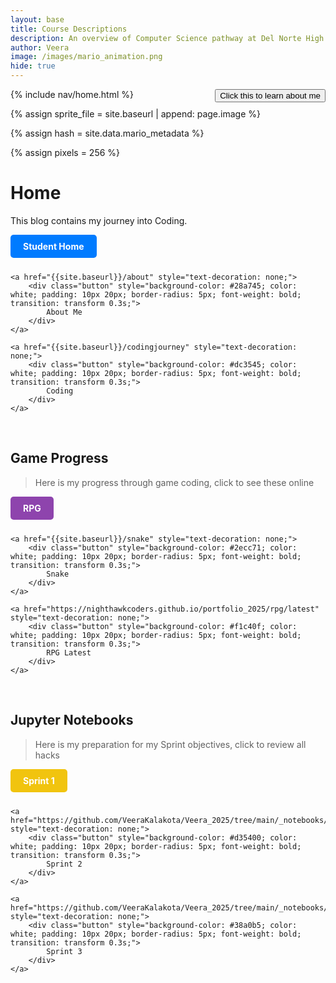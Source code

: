 ```yaml
---
layout: base
title: Course Descriptions
description: An overview of Computer Science pathway at Del Norte High School
author: Veera
image: /images/mario_animation.png
hide: true
---
```

<style>
.button {
float: right;
} 
</style>
<a class ="button" href ="https://veerakalakota.github.io/Veera_2025/about/">
<button> Click this to learn about me</button>
</a>
<!-- Liquid:  statements -->

<!-- Include submenu from _includes to top of pages -->
{% include nav/home.html %}
<!--- Concatenation of site URL to frontmatter image  --->
{% assign sprite_file = site.baseurl | append: page.image %}
<!--- Has is a list variable containing mario metadata for sprite --->
{% assign hash = site.data.mario_metadata %}  
<!--- Size width/height of Sprit images --->
{% assign pixels = 256 %}

<!--- HTML for page contains <p> tag named "Mario" and class properties for a "sprite"  -->

<p id="mario" class="sprite"></p>
  
<!--- Embedded Cascading Style Sheet (CSS) rules, 
        define how HTML elements look 
--->
<style>

  /*CSS style rules for the id and class of the sprite...
  */
  .sprite {
    height: {{pixels}}px;
    width: {{pixels}}px;
    background-image: url('{{sprite_file}}');
    background-repeat: no-repeat;
  }

  /*background position of sprite element
  */
  #mario {
    background-position: calc({{animations[0].col}} * {{pixels}} * -1px) calc({{animations[0].row}} * {{pixels}}* -1px);
  }
</style>

<!--- Embedded executable code--->
<script>
  ////////// convert YML hash to javascript key:value objects /////////

  var mario_metadata = {}; //key, value object
  {% for key in hash %}  
  
  var key = "{{key | first}}"  //key
  var values = {} //values object
  values["row"] = {{key.row}}
  values["col"] = {{key.col}}
  values["frames"] = {{key.frames}}
  mario_metadata[key] = values; //key with values added

  {% endfor %}

  ////////// game object for player /////////

  class Mario {
    constructor(meta_data) {
      this.tID = null;  //capture setInterval() task ID
      this.positionX = 0;  // current position of sprite in X direction
      this.currentSpeed = 0;
      this.marioElement = document.getElementById("mario"); //HTML element of sprite
      this.pixels = {{pixels}}; //pixel offset of images in the sprite, set by liquid constant
      this.interval = 100; //animation time interval
      this.obj = meta_data;
      this.marioElement.style.position = "absolute";
    }

    animate(obj, speed) {
      let frame = 0;
      const row = obj.row * this.pixels;
      this.currentSpeed = speed;

      this.tID = setInterval(() => {
        const col = (frame + obj.col) * this.pixels;
        this.marioElement.style.backgroundPosition = `-${col}px -${row}px`;
        this.marioElement.style.left = `${this.positionX}px`;

        this.positionX += speed;
        frame = (frame + 1) % obj.frames;

        const viewportWidth = window.innerWidth;
        if (this.positionX > viewportWidth - this.pixels) {
          document.documentElement.scrollLeft = this.positionX - viewportWidth + this.pixels;
        }
      }, this.interval);
    }

    startWalking() {
      this.stopAnimate();
      this.animate(this.obj["Walk"], 3);
    }

    startRunning() {
      this.stopAnimate();
      this.animate(this.obj["Run1"], 6);
    }

    startPuffing() {
      this.stopAnimate();
      this.animate(this.obj["Puff"], 0);
    }

    startCheering() {
      this.stopAnimate();
      this.animate(this.obj["Cheer"], 0);
    }

    startFlipping() {
      this.stopAnimate();
      this.animate(this.obj["Flip"], 0);
    }

    startResting() {
      this.stopAnimate();
      this.animate(this.obj["Rest"], 0);
    }

    stopAnimate() {
      clearInterval(this.tID);
    }
  }

  const mario = new Mario(mario_metadata);

  ////////// event control /////////

  window.addEventListener("keydown", (event) => {
    if (event.key === "ArrowRight") {
      event.preventDefault();
      if (event.repeat) {
        mario.startCheering();
      } else {
        if (mario.currentSpeed === 0) {
          mario.startWalking();
        } else if (mario.currentSpeed === 3) {
          mario.startRunning();
        }
      }
    } else if (event.key === "ArrowLeft") {
      event.preventDefault();
      if (event.repeat) {
        mario.stopAnimate();
      } else {
        mario.startPuffing();
      }
    }
  });

  //touch events that enable animations
  window.addEventListener("touchstart", (event) => {
    event.preventDefault(); // prevent default browser action
    if (event.touches[0].clientX > window.innerWidth / 2) {
      // move right
      if (currentSpeed === 0) { // if at rest, go to walking
        mario.startWalking();
      } else if (currentSpeed === 3) { // if walking, go to running
        mario.startRunning();
      }
    } else {
      // move left
      mario.startPuffing();
    }
  });

  //stop animation on window blur
  window.addEventListener("blur", () => {
    mario.stopAnimate();
  });

  //start animation on window focus
  window.addEventListener("focus", () => {
     mario.startFlipping();
  });

  //start animation on page load or page refresh
  document.addEventListener("DOMContentLoaded", () => {
    // adjust sprite size for high pixel density devices
    const scale = window.devicePixelRatio;
    const sprite = document.querySelector(".sprite");
    sprite.style.transform = `scale(${0.2 * scale})`;
    mario.startResting();
  });

</script>

# Home
This blog contains my journey into Coding.

<div style="display: flex; flex-wrap: wrap; gap: 10px;">
    <a href="{{site.baseurl}}/home" style="text-decoration: none;">
        <div class="button" style="background-color: #007bff; color: white; padding: 10px 20px; border-radius: 5px; font-weight: bold; transition: transform 0.3s;">
            Student Home
        </div>
    </a>

    <a href="{{site.baseurl}}/about" style="text-decoration: none;">
        <div class="button" style="background-color: #28a745; color: white; padding: 10px 20px; border-radius: 5px; font-weight: bold; transition: transform 0.3s;">
            About Me
        </div>
    </a>

    <a href="{{site.baseurl}}/codingjourney" style="text-decoration: none;">
        <div class="button" style="background-color: #dc3545; color: white; padding: 10px 20px; border-radius: 5px; font-weight: bold; transition: transform 0.3s;">
            Coding
        </div>
    </a>

</div>

<br>

## Game Progress
> Here is my progress through game coding, click to see these online

<div style="display: flex; flex-wrap: wrap; gap: 10px;">
    <a href="{{site.baseurl}}/rpg" style="text-decoration: none;">
        <div class="button" style="background-color: #8e44ad; color: white; padding: 10px 20px; border-radius: 5px; font-weight: bold; transition: transform 0.3s;">
            RPG
        </div>
    </a>

    <a href="{{site.baseurl}}/snake" style="text-decoration: none;">
        <div class="button" style="background-color: #2ecc71; color: white; padding: 10px 20px; border-radius: 5px; font-weight: bold; transition: transform 0.3s;">
            Snake
        </div>
    </a>

    <a href="https://nighthawkcoders.github.io/portfolio_2025/rpg/latest" style="text-decoration: none;">
        <div class="button" style="background-color: #f1c40f; color: white; padding: 10px 20px; border-radius: 5px; font-weight: bold; transition: transform 0.3s;">
            RPG Latest
        </div>
    </a>
</div>

<br>

## Jupyter Notebooks
> Here is my preparation for my Sprint objectives, click to review all hacks

<div style="display: flex; flex-wrap: wrap; gap: 10px;">
    <a href="https://github.com/VeeraKalakota/Veera_2025/tree/main/_notebooks/Foundation/Sprint1" style="text-decoration: none;">
        <div class="button" style="background-color: #f1c40f; color: white; padding: 10px 20px; border-radius: 5px; font-weight: bold; transition: transform 0.3s;">
            Sprint 1
        </div>
    </a>

    <a href="https://github.com/VeeraKalakota/Veera_2025/tree/main/_notebooks/Foundation/Sprint2" style="text-decoration: none;">
        <div class="button" style="background-color: #d35400; color: white; padding: 10px 20px; border-radius: 5px; font-weight: bold; transition: transform 0.3s;">
            Sprint 2
        </div>
    </a>

    <a href="https://github.com/VeeraKalakota/Veera_2025/tree/main/_notebooks/Foundation/Sprint3" style="text-decoration: none;">
        <div class="button" style="background-color: #38a0b5; color: white; padding: 10px 20px; border-radius: 5px; font-weight: bold; transition: transform 0.3s;">
            Sprint 3
        </div>
    </a>
</div>

<style>
  /* Apply hover effect on the button to scale it */
  .button:hover {
    transform: scale(1.2); /* Increase size by 20% */
  }

  /* Ensure buttons in the Home section are aligned side by side */
  .button {
    display: inline-block; /* Make the buttons inline elements */
  }
</style>

<!-- from https://github.com/utterance/utterances -->
<script src="https://utteranc.es/client.js"
        repo="{{ site.github_username }}/{{ site.github_repo | default: site.baseurl | remove: "/" }}"
        issue-term="title"
        label="blogpost-comment"
        theme="github-light"
        crossorigin="anonymous"
        async>
</script>